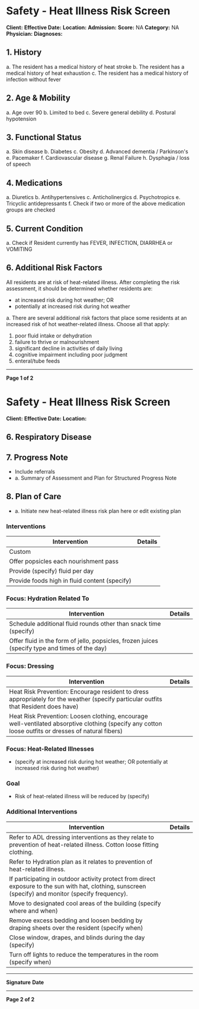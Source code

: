 # Safety - Heat Illness Risk Screen

**Client:**
**Effective Date:**
**Location:**
**Admission:**
**Score:** NA
**Category:** NA
**Physician:**
**Diagnoses:**

## 1. History
a. The resident has a medical history of heat stroke
b. The resident has a medical history of heat exhaustion
c. The resident has a medical history of infection without fever

## 2. Age & Mobility
a. Age over 90
b. Limited to bed
c. Severe general debility
d. Postural hypotension

## 3. Functional Status
a. Skin disease
b. Diabetes
c. Obesity
d. Advanced dementia / Parkinson's
e. Pacemaker
f. Cardiovascular disease
g. Renal Failure
h. Dysphagia / loss of speech

## 4. Medications
a. Diuretics
b. Antihypertensives
c. Anticholinergics
d. Psychotropics
e. Tricyclic antidepressants
f. Check if two or more of the above medication groups are checked

## 5. Current Condition
a. Check if Resident currently has FEVER, INFECTION, DIARRHEA or VOMITING

## 6. Additional Risk Factors
All residents are at risk of heat-related illness.
After completing the risk assessment, it should be determined whether residents are:
- at increased risk during hot weather; OR
- potentially at increased risk during hot weather

a. There are several additional risk factors that place some residents at an increased risk of hot weather-related illness.
Choose all that apply:
1. poor fluid intake or dehydration
2. failure to thrive or malnourishment
3. significant decline in activities of daily living
4. cognitive impairment including poor judgment
5. enteral/tube feeds

----

**Page 1 of 2**

# Safety - Heat Illness Risk Screen

**Client:**
**Effective Date:**
**Location:**

## 6. Respiratory Disease

## 7. Progress Note
- Include referrals
- a. Summary of Assessment and Plan for Structured Progress Note

## 8. Plan of Care
- a. Initiate new heat-related illness risk plan here or edit existing plan

### Interventions
| Intervention                                                                 | Details                                   |
|------------------------------------------------------------------------------|-------------------------------------------|
| Custom                                                                       |                                           |
| Offer popsicles each nourishment pass                                         |                                           |
| Provide (specify) fluid per day                                              |                                           |
| Provide foods high in fluid content (specify)                                |                                           |

### Focus: Hydration Related To
| Intervention                                                                 | Details                                   |
|------------------------------------------------------------------------------|-------------------------------------------|
| Schedule additional fluid rounds other than snack time (specify)            |                                           |
| Offer fluid in the form of jello, popsicles, frozen juices (specify type and times of the day) |                                           |

### Focus: Dressing
| Intervention                                                                 | Details                                   |
|------------------------------------------------------------------------------|-------------------------------------------|
| Heat Risk Prevention: Encourage resident to dress appropriately for the weather (specify particular outfits that Resident does have) |                                           |
| Heat Risk Prevention: Loosen clothing, encourage well-ventilated absorptive clothing (specify any cotton loose outfits or dresses of natural fibers) |                                           |

### Focus: Heat-Related Illnesses
- (specify at increased risk during hot weather; OR potentially at increased risk during hot weather)

### Goal
- Risk of heat-related illness will be reduced by (specify)

### Additional Interventions
| Intervention                                                                 | Details                                   |
|------------------------------------------------------------------------------|-------------------------------------------|
| Refer to ADL dressing interventions as they relate to prevention of heat-related illness. Cotton loose fitting clothing. |                                           |
| Refer to Hydration plan as it relates to prevention of heat-related illness. |                                           |
| If participating in outdoor activity protect from direct exposure to the sun with hat, clothing, sunscreen (specify) and monitor (specify frequency). |                                           |
| Move to designated cool areas of the building (specify where and when)      |                                           |
| Remove excess bedding and loosen bedding by draping sheets over the resident (specify when) |                                           |
| Close window, drapes, and blinds during the day (specify)                  |                                           |
| Turn off lights to reduce the temperatures in the room (specify when)      |                                           |

----

**Signature**
**Date**

----

**Page 2 of 2**